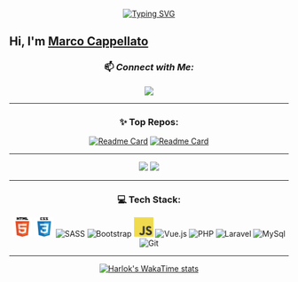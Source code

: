 
<!--
**Marcap00/Marcap00** is a ✨ _special_ ✨ repository because its `README.md` (this file) appears on your GitHub profile.

Here are some ideas to get you started:

- 🔭 I’m currently working on ...
- 🌱 I’m currently learning ...
- 👯 I’m looking to collaborate on ...
- 🤔 I’m looking for help with ...
- 💬 Ask me about ...
- 📫 How to reach me: ...
- 😄 Pronouns: ...
- ⚡ Fun fact: ...
-->
<div align="center" >

[![Typing SVG](https://readme-typing-svg.demolab.com?font=Fira+Code&size=24&duration=2000&pause=1000&color=FFFFFF&width=500&lines=Junior+Full+Stack+Web+Developer;It's+not+a+bug,+it's+a+feature)](https://git.io/typing-svg)

</div>

## Hi, I'm [Marco Cappellato](https://www.https://github.com/Marcap00/)

<div align="center" >
  
### 📫 *Connect with Me:*

[<img align="center" src="https://static.licdn.com/sc/h/al2o9zrvru7aqj8e1x2rzsrca" width="30"> ](https://www.linkedin.com/in/marco-cappellato-5b83a4322/)

---
### ✨ Top Repos:
<div>
  
[![Readme Card](https://github-readme-stats.vercel.app/api/pin/?username=marcap00&repo=deliveboo-fe-v1.0&theme=codeSTACKr&show_owner=true)](https://github.com/Marcap00/Deliveboo-FE-v1.0) [![Readme Card](https://github-readme-stats.vercel.app/api/pin/?username=marcap00&repo=deliveboo-be-v1.0&theme=codeSTACKr&show_owner=true)](https://github.com/Marcap00/Deliveboo-BE-v1.0)

</div>

---
<div>
  <img src="https://github-readme-stats.vercel.app/api?username=marcap00&show_icons=true&theme=codeSTACKr&rank_icon=github&show=reviews,discussions_started,discussions_answered,prs_merged" height='350'>
  <img src="https://github-readme-stats.vercel.app/api/top-langs/?username=marcap00&layout=pie&theme=codeSTACKr" height='350' >
</div>

---


### 💻 Tech Stack:
  
<img  alt='HTML' title="HTML 5" src="https://raw.githubusercontent.com/github/explore/80688e429a7d4ef2fca1e82350fe8e3517d3494d/topics/html/html.png" width='35'>
<img  alt='CSS' title="CSS 3" src="https://raw.githubusercontent.com/github/explore/80688e429a7d4ef2fca1e82350fe8e3517d3494d/topics/css/css.png" width='35'>
<img  alt='SASS' title="SCSS" src="https://sass-lang.com/assets/img/styleguide/seal-color.png" width='35'>
<img  alt='Bootstrap' title="Bootstrap" src="https://getbootstrap.com/docs/5.0/assets/brand/bootstrap-logo.svg" width='35'>
<img  alt='JavaScript' title="JavaScript" src="https://raw.githubusercontent.com/github/explore/80688e429a7d4ef2fca1e82350fe8e3517d3494d/topics/javascript/javascript.png" width='35'>
<img  alt='Vue.js' title="Vue.js" src="https://vuejs.org/images/logo.png" width='35'>

<img  alt='PHP' title="PHP" src="https://cdn-icons-png.flaticon.com/512/5968/5968332.png" width='35'>
<img  alt='Laravel' title="Laravel" src="https://upload.wikimedia.org/wikipedia/commons/thumb/9/9a/Laravel.svg/1200px-Laravel.svg.png" width='35'>
<img  alt='MySql' title="MySQL" src="https://www.freepnglogos.com/uploads/logo-mysql-png/logo-mysql-mysql-logo-png-images-are-download-crazypng-21.png" width='35'>
<img  alt='Git' title="Git" src="https://i.pinimg.com/originals/01/e5/00/01e500fca29c045d432b64f285f9c229.png" width='35'>
</div>

---

<div align='center'>
  
  [![Harlok's WakaTime stats](https://github-readme-stats.vercel.app/api/wakatime?username=marcap00&theme=codeSTACKr&layout=compact)](https://github.com/Marcap00)

</div>
